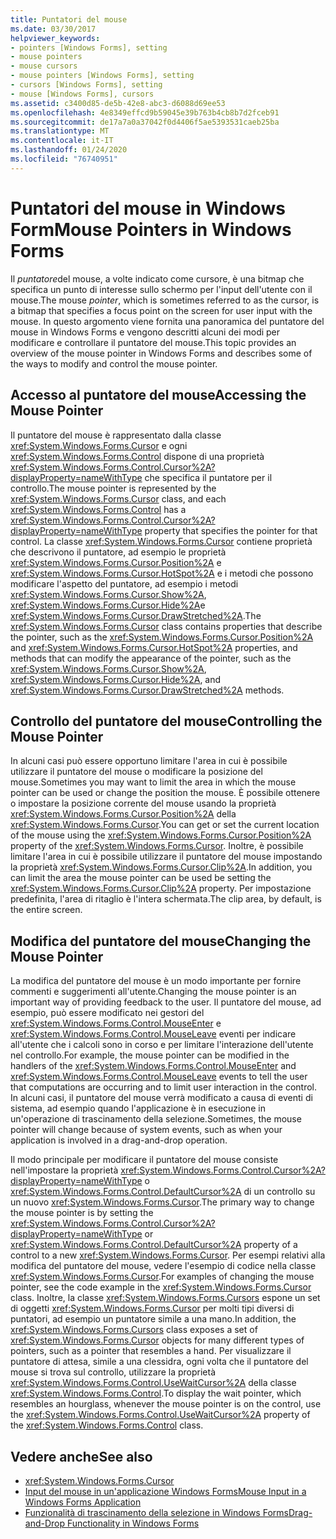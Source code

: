 ```yaml
---
title: Puntatori del mouse
ms.date: 03/30/2017
helpviewer_keywords:
- pointers [Windows Forms], setting
- mouse pointers
- mouse cursors
- mouse pointers [Windows Forms], setting
- cursors [Windows Forms], setting
- mouse [Windows Forms], cursors
ms.assetid: c3400d85-de5b-42e8-abc3-d6088d69ee53
ms.openlocfilehash: 4e8349effcd9b59045e39b763b4cb8b7d2fceb91
ms.sourcegitcommit: de17a7a0a37042f0d4406f5ae5393531caeb25ba
ms.translationtype: MT
ms.contentlocale: it-IT
ms.lasthandoff: 01/24/2020
ms.locfileid: "76740951"
---
```

# <a name="mouse-pointers-in-windows-forms"></a><span data-ttu-id="9a2ea-102">Puntatori del mouse in Windows Form</span><span class="sxs-lookup"><span data-stu-id="9a2ea-102">Mouse Pointers in Windows Forms</span></span>
<span data-ttu-id="9a2ea-103">Il *puntatore*del mouse, a volte indicato come cursore, è una bitmap che specifica un punto di interesse sullo schermo per l'input dell'utente con il mouse.</span><span class="sxs-lookup"><span data-stu-id="9a2ea-103">The mouse *pointer*, which is sometimes referred to as the cursor, is a bitmap that specifies a focus point on the screen for user input with the mouse.</span></span> <span data-ttu-id="9a2ea-104">In questo argomento viene fornita una panoramica del puntatore del mouse in Windows Forms e vengono descritti alcuni dei modi per modificare e controllare il puntatore del mouse.</span><span class="sxs-lookup"><span data-stu-id="9a2ea-104">This topic provides an overview of the mouse pointer in Windows Forms and describes some of the ways to modify and control the mouse pointer.</span></span>  
  
## <a name="accessing-the-mouse-pointer"></a><span data-ttu-id="9a2ea-105">Accesso al puntatore del mouse</span><span class="sxs-lookup"><span data-stu-id="9a2ea-105">Accessing the Mouse Pointer</span></span>  
 <span data-ttu-id="9a2ea-106">Il puntatore del mouse è rappresentato dalla classe <xref:System.Windows.Forms.Cursor> e ogni <xref:System.Windows.Forms.Control> dispone di una proprietà <xref:System.Windows.Forms.Control.Cursor%2A?displayProperty=nameWithType> che specifica il puntatore per il controllo.</span><span class="sxs-lookup"><span data-stu-id="9a2ea-106">The mouse pointer is represented by the <xref:System.Windows.Forms.Cursor> class, and each <xref:System.Windows.Forms.Control> has a <xref:System.Windows.Forms.Control.Cursor%2A?displayProperty=nameWithType> property that specifies the pointer for that control.</span></span> <span data-ttu-id="9a2ea-107">La classe <xref:System.Windows.Forms.Cursor> contiene proprietà che descrivono il puntatore, ad esempio le proprietà <xref:System.Windows.Forms.Cursor.Position%2A> e <xref:System.Windows.Forms.Cursor.HotSpot%2A> e i metodi che possono modificare l'aspetto del puntatore, ad esempio i metodi <xref:System.Windows.Forms.Cursor.Show%2A>, <xref:System.Windows.Forms.Cursor.Hide%2A>e <xref:System.Windows.Forms.Cursor.DrawStretched%2A>.</span><span class="sxs-lookup"><span data-stu-id="9a2ea-107">The <xref:System.Windows.Forms.Cursor> class contains properties that describe the pointer, such as the <xref:System.Windows.Forms.Cursor.Position%2A> and <xref:System.Windows.Forms.Cursor.HotSpot%2A> properties, and methods that can modify the appearance of the pointer, such as the <xref:System.Windows.Forms.Cursor.Show%2A>, <xref:System.Windows.Forms.Cursor.Hide%2A>, and <xref:System.Windows.Forms.Cursor.DrawStretched%2A> methods.</span></span>  
  
## <a name="controlling-the-mouse-pointer"></a><span data-ttu-id="9a2ea-108">Controllo del puntatore del mouse</span><span class="sxs-lookup"><span data-stu-id="9a2ea-108">Controlling the Mouse Pointer</span></span>  
 <span data-ttu-id="9a2ea-109">In alcuni casi può essere opportuno limitare l'area in cui è possibile utilizzare il puntatore del mouse o modificare la posizione del mouse.</span><span class="sxs-lookup"><span data-stu-id="9a2ea-109">Sometimes you may want to limit the area in which the mouse pointer can be used or change the position the mouse.</span></span> <span data-ttu-id="9a2ea-110">È possibile ottenere o impostare la posizione corrente del mouse usando la proprietà <xref:System.Windows.Forms.Cursor.Position%2A> della <xref:System.Windows.Forms.Cursor>.</span><span class="sxs-lookup"><span data-stu-id="9a2ea-110">You can get or set the current location of the mouse using the <xref:System.Windows.Forms.Cursor.Position%2A> property of the <xref:System.Windows.Forms.Cursor>.</span></span> <span data-ttu-id="9a2ea-111">Inoltre, è possibile limitare l'area in cui è possibile utilizzare il puntatore del mouse impostando la proprietà <xref:System.Windows.Forms.Cursor.Clip%2A>.</span><span class="sxs-lookup"><span data-stu-id="9a2ea-111">In addition, you can limit the area the mouse pointer can be used be setting the <xref:System.Windows.Forms.Cursor.Clip%2A> property.</span></span> <span data-ttu-id="9a2ea-112">Per impostazione predefinita, l'area di ritaglio è l'intera schermata.</span><span class="sxs-lookup"><span data-stu-id="9a2ea-112">The clip area, by default, is the entire screen.</span></span>  
  
## <a name="changing-the-mouse-pointer"></a><span data-ttu-id="9a2ea-113">Modifica del puntatore del mouse</span><span class="sxs-lookup"><span data-stu-id="9a2ea-113">Changing the Mouse Pointer</span></span>  
 <span data-ttu-id="9a2ea-114">La modifica del puntatore del mouse è un modo importante per fornire commenti e suggerimenti all'utente.</span><span class="sxs-lookup"><span data-stu-id="9a2ea-114">Changing the mouse pointer is an important way of providing feedback to the user.</span></span> <span data-ttu-id="9a2ea-115">Il puntatore del mouse, ad esempio, può essere modificato nei gestori del <xref:System.Windows.Forms.Control.MouseEnter> e <xref:System.Windows.Forms.Control.MouseLeave> eventi per indicare all'utente che i calcoli sono in corso e per limitare l'interazione dell'utente nel controllo.</span><span class="sxs-lookup"><span data-stu-id="9a2ea-115">For example, the mouse pointer can be modified in the handlers of the <xref:System.Windows.Forms.Control.MouseEnter> and <xref:System.Windows.Forms.Control.MouseLeave> events to tell the user that computations are occurring and to limit user interaction in the control.</span></span> <span data-ttu-id="9a2ea-116">In alcuni casi, il puntatore del mouse verrà modificato a causa di eventi di sistema, ad esempio quando l'applicazione è in esecuzione in un'operazione di trascinamento della selezione.</span><span class="sxs-lookup"><span data-stu-id="9a2ea-116">Sometimes, the mouse pointer will change because of system events, such as when your application is involved in a drag-and-drop operation.</span></span>  
  
 <span data-ttu-id="9a2ea-117">Il modo principale per modificare il puntatore del mouse consiste nell'impostare la proprietà <xref:System.Windows.Forms.Control.Cursor%2A?displayProperty=nameWithType> o <xref:System.Windows.Forms.Control.DefaultCursor%2A> di un controllo su un nuovo <xref:System.Windows.Forms.Cursor>.</span><span class="sxs-lookup"><span data-stu-id="9a2ea-117">The primary way to change the mouse pointer is by setting the <xref:System.Windows.Forms.Control.Cursor%2A?displayProperty=nameWithType> or <xref:System.Windows.Forms.Control.DefaultCursor%2A> property of a control to a new <xref:System.Windows.Forms.Cursor>.</span></span> <span data-ttu-id="9a2ea-118">Per esempi relativi alla modifica del puntatore del mouse, vedere l'esempio di codice nella classe <xref:System.Windows.Forms.Cursor>.</span><span class="sxs-lookup"><span data-stu-id="9a2ea-118">For examples of changing the mouse pointer, see the code example in the <xref:System.Windows.Forms.Cursor> class.</span></span> <span data-ttu-id="9a2ea-119">Inoltre, la classe <xref:System.Windows.Forms.Cursors> espone un set di oggetti <xref:System.Windows.Forms.Cursor> per molti tipi diversi di puntatori, ad esempio un puntatore simile a una mano.</span><span class="sxs-lookup"><span data-stu-id="9a2ea-119">In addition, the <xref:System.Windows.Forms.Cursors> class exposes a set of <xref:System.Windows.Forms.Cursor> objects for many different types of pointers, such as a pointer that resembles a hand.</span></span> <span data-ttu-id="9a2ea-120">Per visualizzare il puntatore di attesa, simile a una clessidra, ogni volta che il puntatore del mouse si trova sul controllo, utilizzare la proprietà <xref:System.Windows.Forms.Control.UseWaitCursor%2A> della classe <xref:System.Windows.Forms.Control>.</span><span class="sxs-lookup"><span data-stu-id="9a2ea-120">To display the wait pointer, which resembles an hourglass, whenever the mouse pointer is on the control, use the <xref:System.Windows.Forms.Control.UseWaitCursor%2A> property of the <xref:System.Windows.Forms.Control> class.</span></span>  
  
## <a name="see-also"></a><span data-ttu-id="9a2ea-121">Vedere anche</span><span class="sxs-lookup"><span data-stu-id="9a2ea-121">See also</span></span>

- <xref:System.Windows.Forms.Cursor>
- [<span data-ttu-id="9a2ea-122">Input del mouse in un'applicazione Windows Forms</span><span class="sxs-lookup"><span data-stu-id="9a2ea-122">Mouse Input in a Windows Forms Application</span></span>](mouse-input-in-a-windows-forms-application.md)
- [<span data-ttu-id="9a2ea-123">Funzionalità di trascinamento della selezione in Windows Forms</span><span class="sxs-lookup"><span data-stu-id="9a2ea-123">Drag-and-Drop Functionality in Windows Forms</span></span>](drag-and-drop-functionality-in-windows-forms.md)

